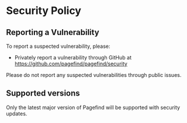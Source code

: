 # Security Policy

## Reporting a Vulnerability

To report a suspected vulnerability, please:

- Privately report a vulnerability through GitHub at https://github.com/pagefind/pagefind/security

Please do not report any suspected vulnerabilities through public issues.

## Supported versions

Only the latest major version of Pagefind will be supported with security updates.
